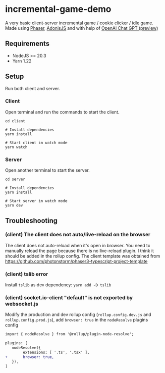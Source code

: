 # incremental-game-demo
A very basic client-server incremental game / cookie clicker / idle game. Made using [Phaser](https://github.com/photonstorm/phaser), [AdonisJS](https://adonisjs.com) and with help of [OpenAI Chat GPT (preview)](https://openai.com/chatgpt)


## Requirements

- NodeJS >= 20.3
- Yarn 1.22

## Setup

Run both client and server.

### Client

Open terminal and run the commands to start the client.

```
cd client

# Install dependencies
yarn install

# Start client in watch mode
yarn watch
```

### Server

Open another terminal to start the server.
```
cd server

# Install dependencies
yarn install

# Start server in watch mode
yarn dev
```


## Troubleshooting

### **(client) The client does not auto/live-reload on the browser**

The client does not auto-reload when it's open in browser. You need to manually reload the page because there is no live-reload plugin. I think it should be added
in the rollup config. The client template was obtained from https://github.com/photonstorm/phaser3-typescript-project-template

### **(client) tslib error**

Install `tslib` as dev dependency: `yarn add -D tslib`


### **(client) socket.io-client "default" is not exported by websocket.js**

Modify the production and dev rollup config (`rollup.config.dev.js` and `rollup.config.prod.js`), add `browser: true` in the `nodeResolve` plugins config

```diff
import { nodeResolve } from '@rollup/plugin-node-resolve';

plugins: [ 
   nodeResolve({
        extensions: [ '.ts', '.tsx' ],
+       browser: true,
   }),
]
```
